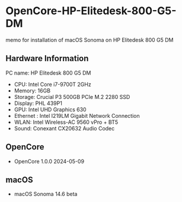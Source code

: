 # OpenCore-HP-Elitedesk-800-G5-DM
memo for installation of macOS Sonoma on HP Elitedesk 800 G5 DM

## Hardware Information
PC name: HP Elitedesk 800 G5 DM
<!-- - Product number:  -->
- CPU: Intel Core i7-9700T 2GHz
- Memory: 16GB
- Storage: Crucial P3 500GB PCIe M.2 2280 SSD
- Display: PHL 439P1
- GPU: Intel UHD Graphics 630
- Ethernet : Intel I219LM Gigabit Network Connection
- WLAN: Intel Wireless-AC 9560 vPro + BT5
- Sound: Conexant CX20632 Audio Codec

## OpenCore
- OpenCore 1.0.0 2024-05-09

## macOS
- macOS Sonoma 14.6 beta

